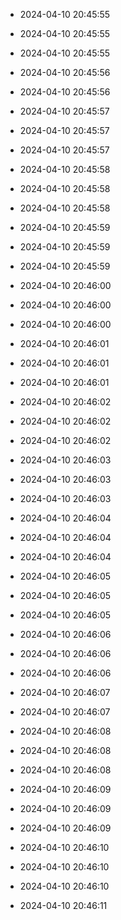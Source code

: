 
- 2024-04-10 20:45:55

- 2024-04-10 20:45:55

- 2024-04-10 20:45:55

- 2024-04-10 20:45:56

- 2024-04-10 20:45:56

- 2024-04-10 20:45:57

- 2024-04-10 20:45:57

- 2024-04-10 20:45:57

- 2024-04-10 20:45:58

- 2024-04-10 20:45:58

- 2024-04-10 20:45:58

- 2024-04-10 20:45:59

- 2024-04-10 20:45:59

- 2024-04-10 20:45:59

- 2024-04-10 20:46:00

- 2024-04-10 20:46:00

- 2024-04-10 20:46:00

- 2024-04-10 20:46:01

- 2024-04-10 20:46:01

- 2024-04-10 20:46:01

- 2024-04-10 20:46:02

- 2024-04-10 20:46:02

- 2024-04-10 20:46:02

- 2024-04-10 20:46:03

- 2024-04-10 20:46:03

- 2024-04-10 20:46:03

- 2024-04-10 20:46:04

- 2024-04-10 20:46:04

- 2024-04-10 20:46:04

- 2024-04-10 20:46:05

- 2024-04-10 20:46:05

- 2024-04-10 20:46:05

- 2024-04-10 20:46:06

- 2024-04-10 20:46:06

- 2024-04-10 20:46:06

- 2024-04-10 20:46:07

- 2024-04-10 20:46:07

- 2024-04-10 20:46:08

- 2024-04-10 20:46:08

- 2024-04-10 20:46:08

- 2024-04-10 20:46:09

- 2024-04-10 20:46:09

- 2024-04-10 20:46:09

- 2024-04-10 20:46:10

- 2024-04-10 20:46:10

- 2024-04-10 20:46:10

- 2024-04-10 20:46:11
